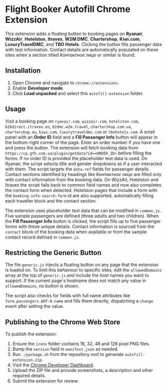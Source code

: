 # Flight Booker Autofill Chrome Extension


This extension adds a floating button to booking pages on **Ryanair**, **WizzAir**, **Hotelston**, **Itravex**, **W2M DMC**, **Chartershop**, **Kiwi.com**, **LuxuryTravelDMC**, and **TBO Hotels**. Clicking the button fills passenger data with test information. Contact details are automatically populated on these sites when a section titled *Контактное лицо* or similar is found.


## Installation
1. Open Chrome and navigate to `chrome://extensions`.
2. Enable **Developer mode**.
3. Click **Load unpacked** and select this `autofill-extension` folder.

## Usage

Visit a booking page on `ryanair.com`, `wizzair.com`, `hotelston.com`, `b2bdirect.itravex.es`, `b2dmc.w2m.travel`, `chartershop.com.ua`, `chartershop.eu`, `kiwi.com`, `luxurytraveldmc.com` or `tbohotels.com`. A small panel with an **Order ID** field and a **Fill Passenger Info** button will appear in the bottom-right corner of the page. Enter an order number if you have one and press the button. The extension will fetch booking data from `https://cp.gth.com.ua/plugin/getdata?id=<ORDER_ID>` before filling the forms. If no order ID is provided the placeholder test data is used. On Ryanair, the script selects title and gender dropdowns as if a user interacted with them. The script targets the `data-ref` fields for passenger details. Contact sections identified by headings like *Контактное лицо* are filled only with contact information from the booking data. On WizzAir, Hotelston and Itravex the script falls back to common field names and now also completes the contact form when detected. Hotelston pages that include a form with the `booking-info-search-form` id are also supported, automatically filling each traveller block and the contact section.


The extension uses placeholder test data that can be modified in `common.js`.
Five sample passengers are defined (three adults and two children). When the
**Fill Passenger Info** button is clicked, the script fills up to five passenger
forms with these unique details. Contact information is sourced from the
`contact` block of the booking data when available or from the sample contact
record defined in `common.js`.

## Restricting the Generic Button
The file `generic.js` injects a floating button on any page that the extension
is loaded on. To limit this behaviour to specific sites, edit the
`allowedDomains` array at the top of `generic.js` and include the host names you
want to support. If the current page's hostname does not match any value in
`allowedDomains`, no button is shown.

The script also checks for fields with full name attributes like
`form.passengers.ADT-0.name` and fills them directly, dispatching a `change`
event after setting the value.

## Publishing to the Chrome Web Store

To publish the extension:

1. Ensure the `icons` folder contains 16, 32, 48 and 128 pixel PNG files.
2. Bump the `version` field in `manifest.json` as needed.
3. Run `./package.sh` from the repository root to generate `autofill-extension.zip`.
4. Visit the [Chrome Developer Dashboard](https://chrome.google.com/webstore/developer/dashboard).
5. Upload the ZIP file and provide screenshots, a description and other required details.
6. Submit the extension for review.
